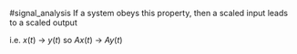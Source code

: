 #signal_analysis 
If a system obeys this property, then a scaled input leads to a scaled output

i.e. $x(t) \text{ -> }y(t)$ so $Ax(t) \text{ -> }Ay(t)$